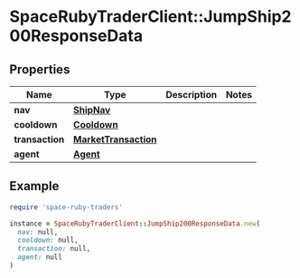 # SpaceRubyTraderClient::JumpShip200ResponseData

## Properties

| Name | Type | Description | Notes |
| ---- | ---- | ----------- | ----- |
| **nav** | [**ShipNav**](ShipNav.md) |  |  |
| **cooldown** | [**Cooldown**](Cooldown.md) |  |  |
| **transaction** | [**MarketTransaction**](MarketTransaction.md) |  |  |
| **agent** | [**Agent**](Agent.md) |  |  |

## Example

```ruby
require 'space-ruby-traders'

instance = SpaceRubyTraderClient::JumpShip200ResponseData.new(
  nav: null,
  cooldown: null,
  transaction: null,
  agent: null
)
```


